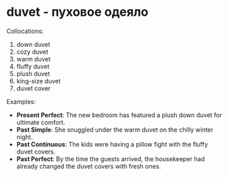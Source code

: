 # duvet - пуховое одеяло

Collocations:
1. down duvet
2. cozy duvet
3. warm duvet
4. fluffy duvet 
5. plush duvet
6. king-size duvet
7. duvet cover

Examples:
- **Present Perfect**: The new bedroom has featured a plush down duvet for ultimate comfort. 
- **Past Simple**: She snuggled under the warm duvet on the chilly winter night.
- **Past Continuous**: The kids were having a pillow fight with the fluffy duvet covers.
- **Past Perfect**: By the time the guests arrived, the housekeeper had already changed the duvet covers with fresh ones.
